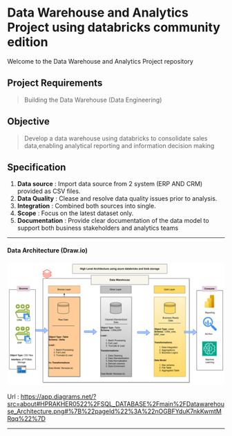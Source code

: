 # Data Warehouse and Analytics Project using databricks community edition
Welcome to the Data Warehouse and Analytics Project repository


 ## Project Requirements

 > Building the Data Warehouse (Data Engineering)

 ## Objective

 > Develop a data warehouse using databricks to consolidate sales data,enabling analytical reporting and information decision making
 

 ## Specification

1. **Data source**  : Import data source from 2 system (ERP AND CRM) provided as CSV files.
2. **Data Quality** : Clease and resolve data quality issues prior to analysis.
3. **Integration** : Combined both sources into single.
4. **Scope** :  Focus on the latest dataset only.
5. **Documentation** : Provide clear documentation of the data model to support both business stakeholders and analytics teams 


----------------------------------------------------------------------------------------------------------------------------------

#### Data Architecture (Draw.io)

![img_1.png](img_1.png)

Url : https://app.diagrams.net/?src=about#HPRAKHER0522%2FSQL_DATABASE%2Fmain%2FDatawarehouse_Architecture.png#%7B%22pageId%22%3A%22nOGBFYduK7nkKwmtMRqq%22%7D

-------------------------------------------------------------------------------------------------------------------------